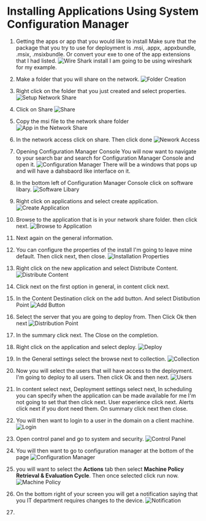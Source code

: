 # Installing Applications Using System Configuration Manager

1. Getting the apps or app that you would like to install
Make sure that the package that you try to use for deployment is .msi, .appx, .appxbundle, .msix, .msixbundle. Or convert your exe to one of the app extensions that I had listed.
![Wire Shark install](_images/Wireshark-Install.png)
I am going to be using wireshark for my example.

2. Make a folder that you will share on the network.
![Folder Creation](_images/Folder-Creation.png)

3. Right click on the folder that you just created and select properties.
![Setup Network Share](_images/Folder-Properties.png)

4. Click on Share
![Share](_images/Share.png)

5. Copy the msi file to the network share folder
![App in the Network Share](_images/App-In-Network-Share.png)

6. In the network access click on share. Then click done
![Nework Access](_images/Network-Access.png)

7. Opening Configuration Manager Console
You will now want to navigate to your search bar and search for Configuration Manager Console and open it.
![Configuration Manager](_images/Configuration-Manager-Console.png)
There will be a windows that pops up and will have a dahsbaord like interface on it.

8. In the bottom left of Configuration Manager Console click on software libary.
![Software Libary](_images/Select-Software-Libary.png)

9. Right click on applications and select create application.
![Create Application](_images/Create-Application.png)

10. Browse to the application that is in your network share folder. then click next.
![Browse to Application](_images/Browse-to-Application.png)

11. Next again on the general information.

12. You can configure the properties of the install I'm going to leave mine default. Then click next, then close.
![Installation Properties](_images/Installation-Properties.png)

13. Right click on the new application and select Distribute Content.
![Distribute Content](_images/Distribute-Content.png)

14. Click next on the first option in general, in content click next.

15. In the Content Destination click on the add button. And select Distibution Point
![Add Button](_images/Add-Button.png)

16. Select the server that you are going to deploy from. Then Click Ok then next
![Distribution Point](_images/Distribution-Menu.png)

17. In the summary click next. The Close on the completion.

18. Right click on the application and select deploy.
![Deploy](_images/Deploy.png)

19. In the General settings select the browse next to collection.
![Collection](_images/Collection.png)

20. Now you will select the users that will have access to the deployment. I'm going to deploy to all users. Then click Ok and then next.
![Users](_images/Select-Users.png)

21. In content select next, Deployment settings select next, In scheduling you can specify when the application can be made available for me I'm not going to set that then click next. User experience click next. Alerts click next if you dont need them. On summary click next then close.

22. You will then want to login to a user in the domain on a client machine.
![Login](_images/Login-to-client-machine.png)

23. Open control panel and go to system and security.
![Control Panel](_images/Control-Panel.png)

24. You will then want to go to configuration manager at the bottom of the page
![Configuration Manager](_images/Configuration-manager.png)

25. you will want to select the **Actions** tab then select **Machine Policy Retrieval & Evaluation Cycle**. Then once selected click run now.
![Machine Policy](_images/Machine-Policy.png)

26. On the bottom right of your screen you will get a notification saying that you IT department requires changes to the device.
![Notification](_images/Notification.png)

27. 